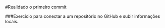 #Realidado o primeiro commit

###Exercício para conectar a um repositório no GitHub e subir informações locais.

